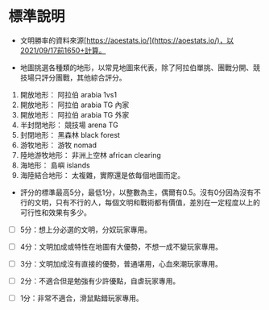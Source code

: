 # 標準說明

* 文明勝率的資料來源[https://aoestats.io/](https://aoestats.io/)，以2021/09/17前1650+計算。



* 地圖挑選各種類的地形，以常見地圖來代表，除了阿拉伯單挑、團戰分開、競技場只評分團戰，其他綜合評分。 

1. 開放地形：          阿拉伯 arabia 1vs1 
2. 開放地形：          阿拉伯 arabia TG 內家
3. 開放地形：          阿拉伯 arabia TG 外家
4. 半封閉地形：      競技場 arena TG 
5. 封閉地形：          黑森林 black forest 
6. 游牧地形：          游牧 nomad 
7. 陸地游牧地形：  非洲上空林 african clearing
8. 海地形：              島嶼 islands 
9. 海陸結合地形：  太複雜，實際還是依每個地圖而定。



* 評分的標準最高5分，最低1分，以整數為主，偶爾有0.5。沒有0分因為沒有不行的文明，只有不行的人，每個文明和戰術都有價值，差別在一定程度以上的可行性和效果有多少。



* [ ] 5分：想上分必選的文明，分奴玩家專用。
* [ ] 4分：文明加成或特性在地圖有大優勢，不想一成不變玩家專用。
* [ ] 3分：文明加成沒有直接的優勢，普通堪用，心血來潮玩家專用。
* [ ] 2分：不適合但是勉強有少許優點，自虐玩家專用。
* [ ] 1分：非常不適合，滑鼠點錯玩家專用。



